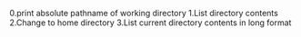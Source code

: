 0.print absolute pathname of working directory
1.List directory contents
2.Change to home directory
3.List current directory contents in long format
